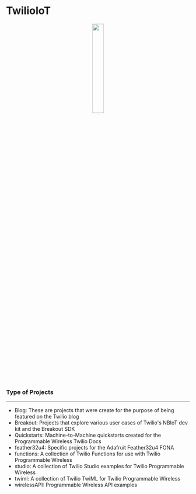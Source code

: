 # TwilioIoT
<p align="center">
  <img width="25%" height="25%" src="https://i.ibb.co/q5pcHPb/DOl-Grx52-400x400.jpg"/>
</p>

### Type of Projects
------
- Blog: These are projects that were create for the purpose of being featured on the Twilio blog
- Breakout: Projects that explore various user cases of Twilio's NBIoT dev kit and the Breakout SDK
- Quickstarts: Machine-to-Machine quickstarts created for the Programmable Wireless Twilio Docs
- feather32u4: Specific projects for the Adafruit Feather32u4 FONA
- functions: A collection of Twilio Functions for use with Twilio Programmable Wireless
- studio: A collection of Twilio Studio examples for Twilio Programmable Wireless
- twiml: A collection of Twilio TwiML for Twilio Programmable Wireless
- wirelessAPI: Programmable Wireless API examples
